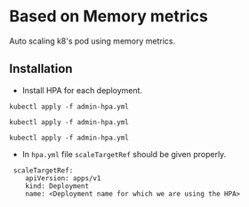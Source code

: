 # Based on Memory metrics

Auto scaling k8's pod using memory metrics.

## Installation

- Install HPA for each deployment.

```
kubectl apply -f admin-hpa.yml

kubectl apply -f admin-hpa.yml

kubectl apply -f admin-hpa.yml
```

- In `hpa.yml` file `scaleTargetRef` should be given properly.

```
 scaleTargetRef:
    apiVersion: apps/v1
    kind: Deployment
    name: <Deployment name for which we are using the HPA>
```
